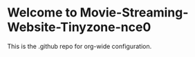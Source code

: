 # Welcome to Movie-Streaming-Website-Tinyzone-nce0

This is the .github repo for org-wide configuration.